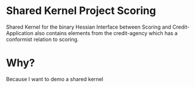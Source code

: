 # Shared Kernel Project Scoring

Shared Kernel for the binary Hessian Interface between Scoring and Credit-Application also contains elements from the credit-agency which has a conformist relation to scoring.

# Why?
Because I want to demo a shared kernel
